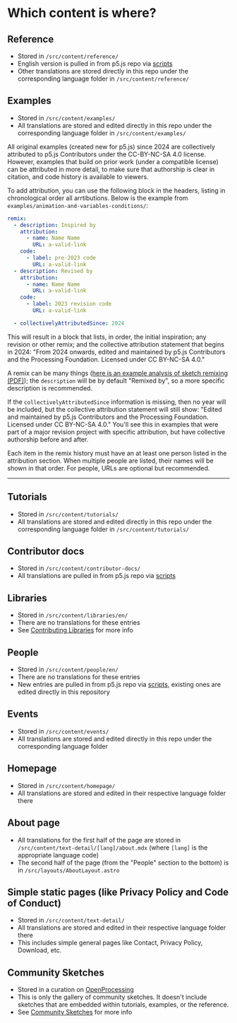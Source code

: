 # Which content is where?

## Reference

- Stored in `/src/content/reference/`
- English version is pulled in from p5.js repo via [scripts](./scripts.md)
- Other translations are stored directly in this repo under the corresponding language folder in `/src/content/reference/`

## Examples

- Stored in `/src/content/examples/`
- All translations are stored and edited directly in this repo under the corresponding language folder in `/src/content/examples/`

All original examples (created new for p5.js) since 2024 are collectively attributed to p5.js Contributors under the CC-BY-NC-SA 4.0 license. However, examples that build on prior work (under a compatible license) can be attributed in more detail, to make sure that authorship is clear in citation, and code history is available to viewers.

To add attribution, you can use the following block in the headers, listing in chronological order all arrtibutions. Below is the example from `examples/animation-and-variables-conditions/`:

```yaml
remix:
  - description: Inspired by
    attribution:
      - name: Name Name
        URL: a-valid-link
    code:
      - label: pre-2023 code
        URL: a-valid-link
  - description: Revised by
    attribution:    
      - name: Name Name
        URL: a-valid-link
    code:
      - label: 2023 revision code
        URL: a-valid-link

  - collectivelyAttributedSince: 2024
```

This will result in a block that lists, in order, the initial inspiration; any revision or other remix; and the collective attribution statement that begins in 2024: "From 2024 onwards, edited and maintained by p5.js Contributors and the Processing Foundation. Licensed under CC BY-NC-SA 4.0."

A remix can be many things ([here is an example analysis of sketch remixing (PDF)](https://dl.acm.org/doi/pdf/10.1145/3563657.3595969)); the `description` will be by default "Remixed by", so a more specific description is recommended.

If the `collectivelyAttributedSince` information is missing, then no year will be included, but the collective attribution statement will still show: "Edited and maintained by p5.js Contributors and the Processing Foundation. Licensed under CC BY-NC-SA 4.0." You'll see this in examples that were part of a major revision project with specific attribution, but have collective authorship before and after.

Each item in the remix history must have an at least one person listed in the attribution section. When multiple people are listed, their names will be shown in that order. For people, URLs are optional but recommended.

---

## Tutorials

- Stored in `/src/content/tutorials/`
- All translations are stored and edited directly in this repo under the corresponding language folder in `/src/content/tutorials/`

## Contributor docs

- Stored in `/src/content/contributor-docs/`
- All translations are pulled in from p5.js repo via [scripts](./scripts.md)

## Libraries

- Stored in `/src/content/libraries/en/`
- There are no translations for these entries
- See [Contributing Libraries](./contributing_libraries.md) for more info

## People

- Stored in `/src/content/people/en/`
- There are no translations for these entries
- New entries are pulled in from p5.js repo via [scripts](./scripts.md), existing ones are edited directly in this repository

## Events

- Stored in `/src/content/events/`
- All translations are stored and edited directly in this repo under the corresponding language folder

## Homepage

- Stored in `/src/content/homepage/`
- All translations are stored and edited in their respective language folder there

## About page

- All translations for the first half of the page are stored in `/src/content/text-detail/[lang]/about.mdx` (where `[lang]` is the appropriate language code)
- The second half of the page (from the "People" section to the bottom) is in `/src/layouts/AboutLayout.astro`

## Simple static pages (like Privacy Policy and Code of Conduct)

- Stored in `/src/content/text-detail/`
- All translations are stored and edited in their respective language folder there
- This includes simple general pages like Contact, Privacy Policy, Download, etc.

## Community Sketches

- Stored in a curation on [OpenProcessing](https://openprocessing.org)
- This is only the gallery of community sketches. It doesn't include sketches that are embedded within tutorials, examples, or the reference.
- See [Community Sketches](./community_sketches.md) for more info

